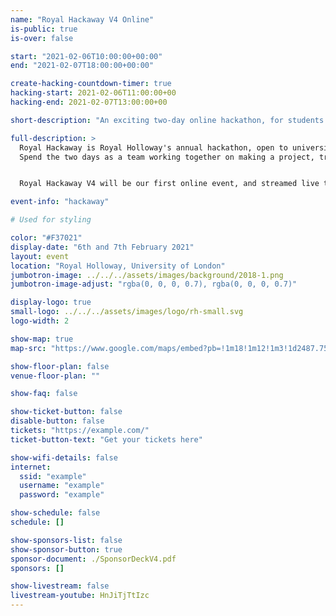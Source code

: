 ```yaml
---
name: "Royal Hackaway V4 Online"
is-public: true
is-over: false

start: "2021-02-06T10:00:00+00:00"
end: "2021-02-07T18:00:00+00:00"

create-hacking-countdown-timer: true
hacking-start: 2021-02-06T11:00:00+00
hacking-end: 2021-02-07T13:00:00+00

short-description: "An exciting two-day online hackathon, for students at university."

full-description: >
  Royal Hackaway is Royal Holloway's annual hackathon, open to university students from anywhere around the UK and the world!
  Spend the two days as a team working together on making a project, try out new tech, and meet new people virtually!


  Royal Hackaway V4 will be our first online event, and streamed live to you.

event-info: "hackaway"

# Used for styling

color: "#F37021"
display-date: "6th and 7th February 2021"
layout: event
location: "Royal Holloway, University of London"
jumbotron-image: ../../../assets/images/background/2018-1.png
jumbotron-image-adjust: "rgba(0, 0, 0, 0.7), rgba(0, 0, 0, 0.7)"

display-logo: true
small-logo: ../../../assets/images/logo/rh-small.svg
logo-width: 2

show-map: true
map-src: "https://www.google.com/maps/embed?pb=!1m18!1m12!1m3!1d2487.759701888386!2d-0.5680310838687079!3d51.42584067962183!2m3!1f0!2f0!3f0!3m2!1i1024!2i768!4f13.1!3m3!1m2!1s0x487679fe3dce3113%3A0x47f0f448b19730a3!2sWindsor+Building!5e0!3m2!1sen!2suk!4v1546448505106"

show-floor-plan: false
venue-floor-plan: ""

show-faq: false

show-ticket-button: false
disable-button: false
tickets: "https://example.com/"
ticket-button-text: "Get your tickets here"

show-wifi-details: false
internet:
  ssid: "example"
  username: "example"
  password: "example"

show-schedule: false
schedule: []

show-sponsors-list: false
show-sponsor-button: true
sponsor-document: ./SponsorDeckV4.pdf
sponsors: []

show-livestream: false
livestream-youtube: HnJiTjTtIzc
---
```

